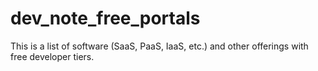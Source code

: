 # dev_note_free_portals
This is a list of software (SaaS, PaaS, IaaS, etc.) and other offerings with free developer tiers.
